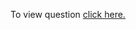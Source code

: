 To view question <a href="https://www.geeksforgeeks.org/minimize-maximum-array-element-possible-by-at-most-k-splits-on-the-given-array/" target="_blank">click here.</a>